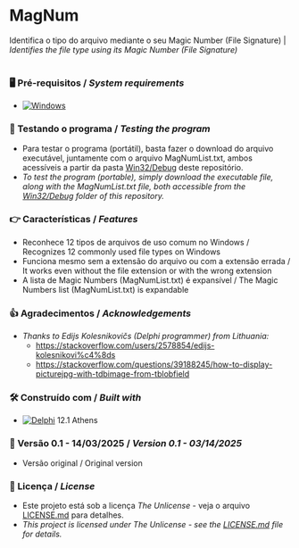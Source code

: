 # MagNum


Identifica o tipo do arquivo mediante o seu Magic Number (File Signature) | *Identifies the file type using its Magic Number (File Signature)*
<br/>
<br/>
### 🖥️ Pré-requisitos / *System requirements*
*  [![Windows](https://img.shields.io/badge/Windows-0078D6?style=for-the-badge&logo=windows&logoColor=white)](https://www.microsoft.com/windows/)


### 🔎 Testando o programa / *Testing the program*
* Para testar o programa (portátil), basta fazer o download do arquivo executável, juntamente com o arquivo MagNumList.txt, ambos acessíveis a partir da pasta [Win32/Debug](https://github.com/laertemjr/MagNum/tree/main/Win32/Debug) deste repositório.
* *To test the program (portable), simply download the executable file, along with the MagNumList.txt file, both accessible from the [Win32/Debug](https://github.com/laertemjr/MagNum/tree/main/Win32/Debug) folder of this repository.*


### 👉 Características / *Features*
* Reconhece 12 tipos de arquivos de uso comum no Windows / Recognizes 12 commonly used file types on Windows
* Funciona mesmo sem a extensão do arquivo ou com a extensão errada / It works even without the file extension or with the wrong extension
* A lista de Magic Numbers (MagNumList.txt) é expansível / The Magic Numbers list (MagNumList.txt) is expandable


### 👍 Agradecimentos / *Acknowledgements*
* *Thanks to Edijs Kolesnikovičs (Delphi programmer) from Lithuania:*
  - https://stackoverflow.com/users/2578854/edijs-kolesnikovi%c4%8ds
  - https://stackoverflow.com/questions/39188245/how-to-display-picturejpg-with-tdbimage-from-tblobfield


### 🛠️ Construído com / *Built with*
* [![Delphi](https://img.shields.io/badge/-Delphi-E62431?logo=delphi&logoColor=white&style=plastic)](https://www.embarcadero.com/products/delphi) 12.1 Athens


### 📌 Versão 0.1 - 14/03/2025 / *Version 0.1 - 03/14/2025*
* Versão original / Original version


### 📄 Licença / *License*
* Este projeto está sob a licença *The Unlicense* - veja o arquivo [LICENSE.md](https://github.com/laertemjr/PicSave/blob/main/LICENSE.md) para detalhes.
* *This project is licensed under *The Unlicense* - see the [LICENSE.md](https://github.com/laertemjr/PicSave/blob/main/LICENSE.md) file for details.*
 
